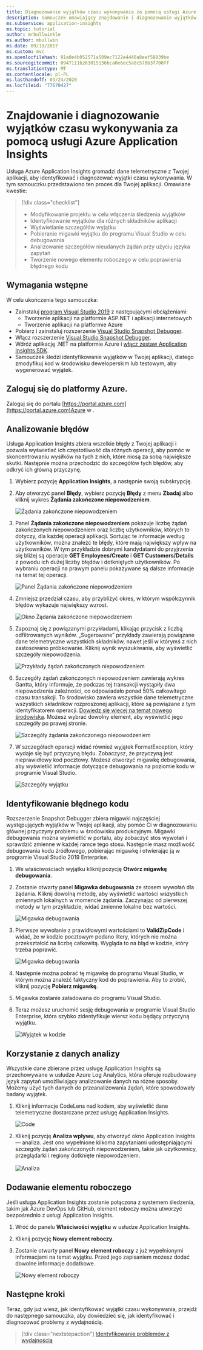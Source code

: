 ```yaml
---
title: Diagnozowanie wyjątków czasu wykonywania za pomocą usługi Azure Application Insights | Microsoft Docs
description: Samouczek omawiający znajdowanie i diagnozowanie wyjątków czasu wykonywania w aplikacji za pomocą usługi Azure Application Insights.
ms.subservice: application-insights
ms.topic: tutorial
author: mrbullwinkle
ms.author: mbullwin
ms.date: 09/19/2017
ms.custom: mvc
ms.openlocfilehash: 91a0e4b052571a509ec7122e4440a8eaf58839be
ms.sourcegitcommit: 0947111b263015136bca0e6ec5a8c570b3f700ff
ms.translationtype: MT
ms.contentlocale: pl-PL
ms.lasthandoff: 03/24/2020
ms.locfileid: "77670427"
---
```

# <a name="find-and-diagnose-run-time-exceptions-with-azure-application-insights"></a>Znajdowanie i diagnozowanie wyjątków czasu wykonywania za pomocą usługi Azure Application Insights

Usługa Azure Application Insights gromadzi dane telemetryczne z Twojej aplikacji, aby identyfikować i diagnozować wyjątki czasu wykonywania.  W tym samouczku przedstawiono ten proces dla Twojej aplikacji.  Omawiane kwestie:

> [!div class="checklist"]
> * Modyfikowanie projektu w celu włączenia śledzenia wyjątków
> * Identyfikowanie wyjątków dla różnych składników aplikacji
> * Wyświetlanie szczegółów wyjątku
> * Pobieranie migawki wyjątku do programu Visual Studio w celu debugowania
> * Analizowanie szczegółów nieudanych żądań przy użyciu języka zapytań
> * Tworzenie nowego elementu roboczego w celu poprawienia błędnego kodu


## <a name="prerequisites"></a>Wymagania wstępne

W celu ukończenia tego samouczka:

- Zainstaluj [program Visual Studio 2019](https://www.visualstudio.com/downloads/) z następującymi obciążeniami:
    - Tworzenie aplikacji na platformie ASP.NET i aplikacji internetowych
    - Tworzenie aplikacji na platformie Azure
- Pobierz i zainstaluj rozszerzenie [Visual Studio Snapshot Debugger](https://aka.ms/snapshotdebugger).
- Włącz rozszerzenie [Visual Studio Snapshot Debugger](https://docs.microsoft.com/azure/application-insights/app-insights-snapshot-debugger).
- Wdróż aplikację .NET na platformie Azure i [włącz zestaw Application Insights SDK](../../azure-monitor/app/asp-net.md). 
- Samouczek śledzi identyfikowanie wyjątków w Twojej aplikacji, dlatego zmodyfikuj kod w środowisku deweloperskim lub testowym, aby wygenerować wyjątek. 

## <a name="log-in-to-azure"></a>Zaloguj się do platformy Azure.
Zaloguj się do portalu [https://portal.azure.com](https://portal.azure.com)Azure w .


## <a name="analyze-failures"></a>Analizowanie błędów
Usługa Application Insights zbiera wszelkie błędy z Twojej aplikacji i pozwala wyświetlać ich częstotliwość dla różnych operacji, aby pomóc w skoncentrowaniu wysiłków na tych z nich, które niosą za sobą największe skutki.  Następnie można przechodzić do szczegółów tych błędów, aby odkryć ich główną przyczynę.   

1. Wybierz pozycję **Application Insights**, a następnie swoją subskrypcję.  
2. Aby otworzyć panel **Błędy**, wybierz pozycję **Błędy** z menu **Zbadaj** albo kliknij wykres **Żądania zakończone niepowodzeniem**.

    ![Żądania zakończone niepowodzeniem](media/tutorial-runtime-exceptions/failed-requests.png)

3. Panel **Żądania zakończone niepowodzeniem** pokazuje liczbę żądań zakończonych niepowodzeniem oraz liczbę użytkowników, których to dotyczy, dla każdej operacji aplikacji.  Sortując te informacje według użytkowników, można znaleźć te błędy, które mają największy wpływ na użytkowników.  W tym przykładzie dobrymi kandydatami do przyjrzenia się bliżej są operacje **GET Employees/Create** i **GET Customers/Details** z powodu ich dużej liczby błędów i dotkniętych użytkowników.  Po wybraniu operacji na prawym panelu pokazywane są dalsze informacje na temat tej operacji.

    ![Panel Żądania zakończone niepowodzeniem](media/tutorial-runtime-exceptions/failed-requests-blade.png)

4. Zmniejsz przedział czasu, aby przybliżyć okres, w którym współczynnik błędów wykazuje największy wzrost.

    ![Okno Żądania zakończone niepowodzeniem](media/tutorial-runtime-exceptions/failed-requests-window.png)

5. Zapoznaj się z powiązanymi przykładami, klikając przycisk z liczbą odfiltrowanych wyników. „Sugerowane” przykłady zawierają powiązane dane telemetryczne wszystkich składników, nawet jeśli w którymś z nich zastosowano próbkowanie. Kliknij wynik wyszukiwania, aby wyświetlić szczegóły niepowodzenia.

    ![Przykłady żądań zakończonych niepowodzeniem](media/tutorial-runtime-exceptions/failed-requests-search.png)

6. Szczegóły żądań zakończonych niepowodzeniem zawierają wykres Gantta, który informuje, że podczas tej transakcji wystąpiły dwa niepowodzenia zależności, co odpowiadało ponad 50% całkowitego czasu transakcji. To środowisko zawiera wszystkie dane telemetryczne wszystkich składników rozproszonej aplikacji, które są powiązane z tym identyfikatorem operacji. [Dowiedz się więcej na temat nowego środowiska](../../azure-monitor/app/transaction-diagnostics.md). Możesz wybrać dowolny element, aby wyświetlić jego szczegóły po prawej stronie. 

    ![Szczegóły żądania zakończonego niepowodzeniem](media/tutorial-runtime-exceptions/failed-request-details.png)

7. W szczegółach operacji widać również wyjątek FormatException, który wydaje się być przyczyną błędu.  Zobaczysz, że przyczyną jest nieprawidłowy kod pocztowy. Możesz otworzyć migawkę debugowania, aby wyświetlić informacje dotyczące debugowania na poziomie kodu w programie Visual Studio.

    ![Szczegóły wyjątku](media/tutorial-runtime-exceptions/failed-requests-exception.png)

## <a name="identify-failing-code"></a>Identyfikowanie błędnego kodu
Rozszerzenie Snapshot Debugger zbiera migawki najczęściej występujących wyjątków w Twojej aplikacji, aby pomóc Ci w diagnozowaniu głównej przyczyny problemu w środowisku produkcyjnym.  Migawki debugowania można wyświetlić w portalu, aby zobaczyć stos wywołań i sprawdzić zmienne w każdej ramce tego stosu. Następnie masz możliwość debugowania kodu źródłowego, pobierając migawkę i otwierając ją w programie Visual Studio 2019 Enterprise.

1. We właściwościach wyjątku kliknij pozycję **Otwórz migawkę debugowania**.
2. Zostanie otwarty panel **Migawka debugowania** ze stosem wywołań dla żądania.  Kliknij dowolną metodę, aby wyświetlić wartości wszystkich zmiennych lokalnych w momencie żądania.  Zaczynając od pierwszej metody w tym przykładzie, widać zmienne lokalne bez wartości.

    ![Migawka debugowania](media/tutorial-runtime-exceptions/debug-snapshot-01.png)

3. Pierwsze wywołanie z prawidłowymi wartościami to **ValidZipCode** i widać, że w kodzie pocztowym podano litery, których nie można przekształcić na liczbę całkowitą.  Wygląda to na błąd w kodzie, który trzeba poprawić.

    ![Migawka debugowania](media/tutorial-runtime-exceptions/debug-snapshot-02.png)

4. Następnie można pobrać tę migawkę do programu Visual Studio, w którym można znaleźć faktyczny kod do poprawienia. Aby to zrobić, kliknij pozycję **Pobierz migawkę**.
5. Migawka zostanie załadowana do programu Visual Studio.
6. Teraz możesz uruchomić sesję debugowania w programie Visual Studio Enterprise, która szybko zidentyfikuje wiersz kodu będący przyczyną wyjątku.

    ![Wyjątek w kodzie](media/tutorial-runtime-exceptions/exception-code.png)


## <a name="use-analytics-data"></a>Korzystanie z danych analizy
Wszystkie dane zbierane przez usługę Application Insights są przechowywane w usłudze Azure Log Analytics, która oferuje rozbudowany język zapytań umożliwiający analizowanie danych na różne sposoby.  Możemy użyć tych danych do przeanalizowania żądań, które spowodowały badany wyjątek. 

1. Kliknij informacje CodeLens nad kodem, aby wyświetlić dane telemetryczne dostarczane przez usługę Application Insights.

    ![Code](media/tutorial-runtime-exceptions/codelens.png)

1. Kliknij pozycję **Analiza wpływu**, aby otworzyć okno Application Insights — analiza.  Jest ono wypełnione kilkoma zapytaniami udostępniającymi szczegóły żądań zakończonych niepowodzeniem, takie jak użytkownicy, przeglądarki i regiony dotknięte niepowodzeniem.<br><br>![Analiza](media/tutorial-runtime-exceptions/analytics.png)<br>

## <a name="add-work-item"></a>Dodawanie elementu roboczego
Jeśli usługa Application Insights zostanie połączona z systemem śledzenia, takim jak Azure DevOps lub GitHub, element roboczy można utworzyć bezpośrednio z usługi Application Insights.

1. Wróć do panelu **Właściwości wyjątku** w usłudze Application Insights.
2. Kliknij pozycję **Nowy element roboczy**.
3. Zostanie otwarty panel **Nowy element roboczy** z już wypełnionymi informacjami na temat wyjątku.  Przed jego zapisaniem możesz dodać dowolne informacje dodatkowe.

    ![Nowy element roboczy](media/tutorial-runtime-exceptions/new-work-item.png)

## <a name="next-steps"></a>Następne kroki
Teraz, gdy już wiesz, jak identyfikować wyjątki czasu wykonywania, przejdź do następnego samouczka, aby dowiedzieć się, jak identyfikować i diagnozować problemy z wydajnością.

> [!div class="nextstepaction"]
> [Identyfikowanie problemów z wydajnością](../../azure-monitor/learn/tutorial-performance.md)
